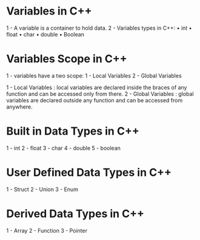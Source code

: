 <h1>Variables in C++</h1>
1 - A variable is a container to hold data.
2 - Variables types in C++:
 • int
 • float
 • char
 • double
 • Boolean



<h1>Variables Scope in C++</h1>
1 - variables have a two scope:  1 - Local Variables 2 - Global Variables

1 - Local Variables : local variables are declared inside the braces of any function and can be accessed only from there.
2 - Global Variables : global variables are declared outside any function and can be accessed from anywhere.


<h1>Built in Data Types in C++</h1>
1 - int
2 - float
3 - char
4 - double
5 - boolean


<h1>User Defined Data Types in C++</h1>
1 - Struct
2 - Union
3 - Enum

<h1>Derived Data Types in C++</h1>
1 - Array
2 - Function
3 - Pointer